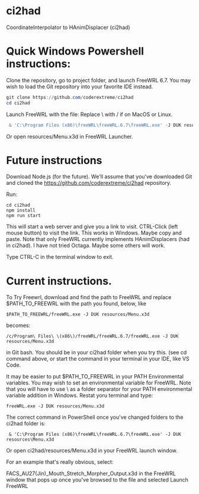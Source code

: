 # ci2had
CoordinateInterpolator to HAnimDisplacer (ci2had)

# Quick Windows Powershell instructions:

Clone the repository, go to project folder, and launch FreeWRL 6.7.
You may wish to load the Git repository into your favorite IDE instead.

```powershell
git clone https://github.com/coderextreme/ci2had
cd ci2had
```

Launch FreeWRL with the file:  Replace \ with / if on MacOS or Linux.

```powershell
 & 'C:\Program Files (x86)\freeWRL\freeWRL.6.7\freeWRL.exe' -J DUK resources\Menu.x3d
```

Or open resources/Menu.x3d in FreeWRL Launcher.

# Future instructions

Download Node.js (for the future).  We'll assume that you've downloaded Git and cloned the https://github.com/coderextreme/ci2had repository.


Run:
```
cd ci2had
npm install
npm run start
```

This will start a web server and give you a link to visit.  CTRL-Click (left mouse button) to visit the link.  This works in Windows.  Maybe copy and paste.  Note that only FreeWRL currently implements HAnimDisplacers (had in ci2had). I have not tried Octaga.  Maybe some others will work.

Type CTRL-C in the terminal window to exit.


# Current instructions.

To Try Freewrl, download and find the path to FreeWRL and replace $PATH_TO_FREEWRL with the path you found, below, like
```
$PATH_TO_FREEWRL/freeWRL.exe -J DUK resources/Menu.x3d
```
becomes:
```
/c/Program\ Files\ \(x86\)/freeWRL/freeWRL.6.7/freeWRL.exe -J DUK resources/Menu.x3d
```
in Git bash.  You should be in your ci2had folder when you try this. (see cd command above, or start the command in your terminal in your IDE, like VS Code.

It may be easier to put $PATH_TO_FREEWRL in your PATH Environmental variables.
You may wish to set an environmental variable for FreeWRL.
Note that you will have to use \ as a folder separator for your PATH environmental variable addition in Windows.
Restat yoru terminal and type:
```
freeWRL.exe -J DUK resources/Menu.x3d
```
The correct command in PowerShell once you've changed folders to the ci2had folder is:
```
 & 'C:\Program Files (x86)\freeWRL\freeWRL.6.7\freeWRL.exe' -J DUK resources\Menu.x3d
 ```

Or open ci2had/resources/Menu.x3d in your FreeWRL launch window.

For an example that's really obvious, select:

FACS\_AU27(Jin)_Mouth_Stretch_Morpher_Output.x3d in the FreeWRL window that pops up once you've browsed to the file and selected Launch FreeWRL

